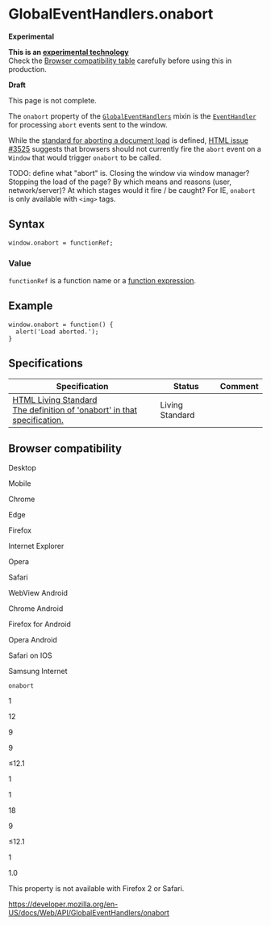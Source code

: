 # GlobalEventHandlers.onabort

**Experimental**

**This is an [experimental technology](https://developer.mozilla.org/en-US/docs/MDN/Guidelines/Conventions_definitions#experimental)**  
Check the [Browser compatibility table](#browser_compatibility) carefully before using this in production.

**Draft**

This page is not complete.

The `onabort` property of the [`GlobalEventHandlers`](../globaleventhandlers) mixin is the [`EventHandler`](https://developer.mozilla.org/en-US/docs/Web/Events/Event_handlers) for processing `abort` events sent to the window.

While the [standard for aborting a document load](https://html.spec.whatwg.org/multipage/browsing-the-web.html#abort-a-document) is defined, [HTML issue \#3525](https://github.com/whatwg/html/issues/3525) suggests that browsers should not currently fire the `abort` event on a `Window` that would trigger `onabort` to be called.

TODO: define what "abort" is. Closing the window via window manager? Stopping the load of the page? By which means and reasons (user, network/server)? At which stages would it fire / be caught? For IE, `onabort` is only available with `<img>` tags.

## Syntax

    window.onabort = functionRef;

### Value

`functionRef` is a function name or a [function expression](https://developer.mozilla.org/en-US/docs/Web/JavaScript/Reference/Operators/function).

## Example

    window.onabort = function() {
      alert('Load aborted.');
    }

## Specifications

<table><thead><tr class="header"><th>Specification</th><th>Status</th><th>Comment</th></tr></thead><tbody><tr class="odd"><td><a href="https://html.spec.whatwg.org/multipage/webappapis.html#handler-onabort">HTML Living Standard<br />
<span class="small">The definition of 'onabort' in that specification.</span></a></td><td><span class="spec-living">Living Standard</span></td><td></td></tr></tbody></table>

## Browser compatibility

Desktop

Mobile

Chrome

Edge

Firefox

Internet Explorer

Opera

Safari

WebView Android

Chrome Android

Firefox for Android

Opera Android

Safari on IOS

Samsung Internet

`onabort`

1

12

9

9

≤12.1

1

1

18

9

≤12.1

1

1.0

This property is not available with Firefox 2 or Safari.

<a href="https://developer.mozilla.org/en-US/docs/Web/API/GlobalEventHandlers/onabort" class="_attribution-link">https://developer.mozilla.org/en-US/docs/Web/API/GlobalEventHandlers/onabort</a>
